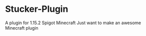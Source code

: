 # Stucker-Plugin
A plugin for 1.15.2 Spigot Minecraft
Just want to make an awesome Minecraft plugin
